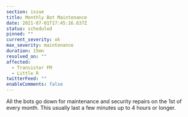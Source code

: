 ```yaml
---
section: issue
title: Monthly Bot Maintenance
date: 2021-07-01T17:45:16.637Z
status: scheduled
pinned: ""
current_severity: ok
max_severity: maintenance
duration: 15mn
resolved_on: ""
affected:
  - Transistor FM
  - Little R
twitterFeed: ""
enableComments: false
---
```

All the bots go down for maintenance and security repairs on the 1st of every month. This usually last a few minutes up to 4 hours or longer.